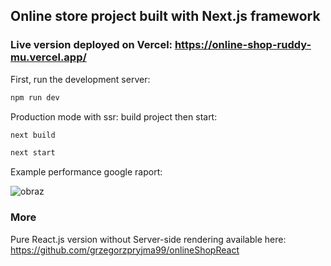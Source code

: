 ## Online store project built with Next.js framework

### Live version deployed on Vercel: https://online-shop-ruddy-mu.vercel.app/

First, run the development server:

```bash
npm run dev
```

Production mode with ssr: build project then start:
```bash
next build

next start
```
Example performance google raport:

![obraz](https://user-images.githubusercontent.com/62578864/232230353-05ee2965-582f-4069-83a6-ba29eeaa98fa.png)

### More

Pure React.js version without Server-side rendering available here:
https://github.com/grzegorzpryjma99/onlineShopReact


